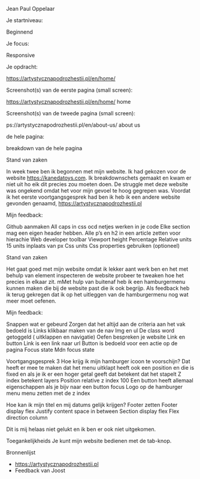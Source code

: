 Jean Paul Oppelaar

Je startniveau:

Beginnend

Je focus:

Responsive

Je opdracht:

https://artystycznapodrozhestii.pl/en/home/

Screenshot(s) van de eerste pagina (small screen):


https://artystycznapodrozhestii.pl/en/home/ home

Screenshot(s) van de tweede pagina (small screen):

ps://artystycznapodrozhestii.pl/en/about-us/ about us

de hele pagina:

breakdown van de hele pagina

Stand van zaken

In week twee ben ik begonnen met mijn website. Ik had gekozen voor de website https://kanedatoys.com. Ik breakdownschets gemaakt en kwam er niet uit ho eik dit precies zou moeten doen. De struggle met deze website was ongekend omdat het voor mijn gevoel te hoog gegrepen was. Voordat ik het eerste voortgangsgesprek had ben ik heb ik een andere website gevonden genaamd, https://artystycznapodrozhestii.pl

Mijn feedback:

Github aanmaken
All caps in css
ocd netjes werken in je code
Elke section mag een eigen header hebben.
Alle p’s en h2 in een article zetten voor hierachie
Web developer toolbar
Viewport height
Percentage
Relative units
15 units inplaats van px
Css units
Css properties gebruiken (optioneel)

Stand van zaken

Het gaat goed met mijn website omdat ik lekker aant werk ben en het met behulp van element inspecteren de website probeer te tweaken hoe het precies in elkaar zit. mMet hulp van buitenaf heb ik een hamburgermenu kunnen maken die bij de website past die ik ook begrijp. Als feedback heb ik terug gekregen dat ik op het uitleggen van de hamburgermenu nog wat meer moet oefenen.

Mijn feedback:

Snappen wat er gebeurd
Zorgen dat het altijd aan de criteria aan het vak bedoeld is
Links klikbaar maken van de nav
Img en ul
De class word getoggeld ( uitklappen en navigatie)
Oefen bespreken je website
Link en button
Link is een link naar url
Button is bedoeld voor een actie op de pagina
Focus state
Mdn focus state

Voortgangsgesprek 3
Hoe krijg ik mijn hamburger icoon te voorschijn? Dat heeft er mee te maken dat het menu uitklapt heeft ook een position en die is fixed
en als je ik er een hoger getal geeft dat betekent dat het stapelt Z index betekent layers Position relative z index 100 Een button heeft allemaal eigenschappen als je bijv naar een button focus Logo op de hamburger menu menu zetten met de z index

Hoe kan ik mijn titel en mij datums gelijk krijgen? Footer zetten Footer display flex Justify content space in between Section display flex Flex direction column

Dit is mij helaas niet gelukt en ik ben er ook niet uitgekomen.

Toegankelijkheids
Je kunt mijn website bedienen met de tab-knop.

Bronnenlijst
- https://artystycznapodrozhestii.pl
- Feedback van Joost

